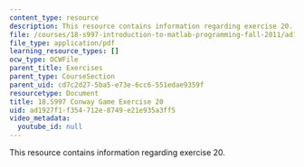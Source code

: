 ```yaml
---
content_type: resource
description: This resource contains information regarding exercise 20.
file: /courses/18-s997-introduction-to-matlab-programming-fall-2011/ad1927f1f354712e8749e21e935a3ff5_MIT18_S997F11_Exercise_20.pdf
file_type: application/pdf
learning_resource_types: []
ocw_type: OCWFile
parent_title: Exercises
parent_type: CourseSection
parent_uid: cd7c2d27-5ba5-e73e-6cc6-551edae9359f
resourcetype: Document
title: 18.S997 Conway Game Exercise 20
uid: ad1927f1-f354-712e-8749-e21e935a3ff5
video_metadata:
  youtube_id: null
---
```

This resource contains information regarding exercise 20.

